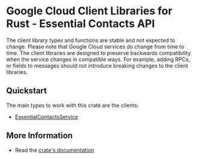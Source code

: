 # Google Cloud Client Libraries for Rust - Essential Contacts API

<!-- Code generated by sidekick. DO NOT EDIT. -->


The client library types and functions are stable and not expected to change.
Please note that Google Cloud services do change from time to time. The client
libraries are designed to preserve backwards compatibility when the service
changes in compatible ways. For example, adding RPCs, or fields to messages
should not introduce breaking changes to the client libraries.

## Quickstart

The main types to work with this crate are the clients:

- [EssentialContactsService]

## More Information

- Read the [crate's documentation](https://docs.rs/google-cloud-essentialcontacts-v1/latest/google-cloud-essentialcontacts-v1)

[EssentialContactsService]: https://docs.rs/google-cloud-essentialcontacts-v1/latest/google_cloud_essentialcontacts_v1/client/struct.EssentialContactsService.html
